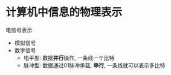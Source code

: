 # 计算机中信息的物理表示

电信号表示

- 模拟信号
- 数字信号
  - 电平型: 数据**并行**操作, 一条线一个比特
  - 脉冲型: 数据通过01脉冲承载, **串行**, 一条线就可以表示多比特
